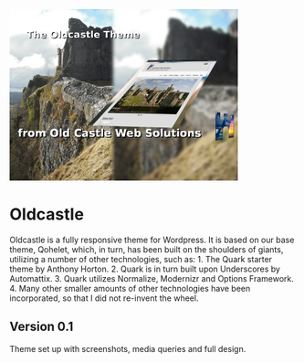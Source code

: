 ![oldcastle](./assets/oldcastle400.png)

# Oldcastle
Oldcastle is a fully responsive theme for Wordpress. It is based on our base theme, Qohelet, which, in turn, has been built on the shoulders of giants, utilizing a number of other technologies, such as: 1. The Quark starter theme by Anthony Horton. 2. Quark is in turn built upon Underscores by Automattix. 3. Quark utilizes Normalize, Modernizr and Options Framework. 4. Many other smaller amounts of other technologies have been incorporated, so that I did not re-invent the wheel.

## Version 0.1
Theme set up with screenshots, media queries and full design.




